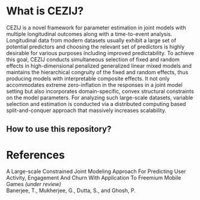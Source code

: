 What is CEZIJ?
======
CEZIJ is a novel framework for parameter estimation in joint models with multiple longitudinal outcomes along with a time-to-event analysis. Longitudinal data from modern datasets usually exhibit a large set of potential predictors and choosing the relevant set of predictors is highly desirable for various purposes including improved predictability. To achieve this goal, CEZIJ conducts simultaneous selection of fixed and random effects in high-dimensional penalized generalized linear mixed models and maintains the hierarchical congruity of the fixed and random effects, thus producing models with interpretable composite effects. It not only accommodates extreme zero-inflation in the responses in a joint model setting but also incorporates domain-specific, convex structural constraints on the model parameters. For analyzing such large-scale datasets, variable selection and estimation is conducted via a distributed computing based split-and-conquer approach that massively increases scalability.

How to use this repository?
----------



References
=======
A Large-scale Constrained Joint Modeling Approach For Predicting User Activity, Engagement And Churn With Application To Freemium Mobile Games _(under review)_     
Banerjee, T., Mukherjee, G., Dutta, S., and Ghosh, P.

